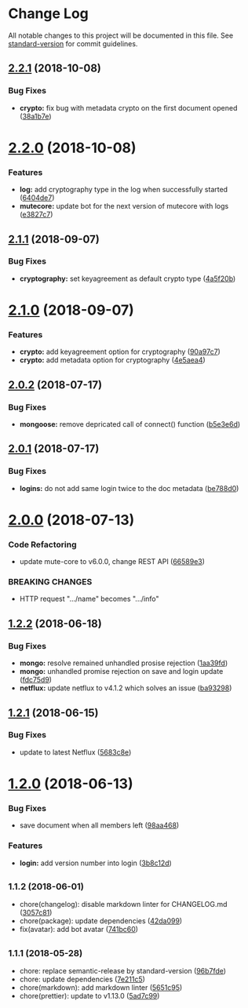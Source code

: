 # Change Log

All notable changes to this project will be documented in this file. See [standard-version](https://github.com/conventional-changelog/standard-version) for commit guidelines.

<a name="2.2.1"></a>
## [2.2.1](https://github.com/coast-team/mute-bot-storage/compare/v2.2.0...v2.2.1) (2018-10-08)


### Bug Fixes

* **crypto:** fix bug with metadata crypto on the first document opened ([38a1b7e](https://github.com/coast-team/mute-bot-storage/commit/38a1b7e))



<a name="2.2.0"></a>

# [2.2.0](https://github.com/coast-team/mute-bot-storage/compare/v2.1.1...v2.2.0) (2018-10-08)

### Features

- **log:** add cryptography type in the log when successfully started ([6404de7](https://github.com/coast-team/mute-bot-storage/commit/6404de7))
- **mutecore:** update bot for the next version of mutecore with logs ([e3827c7](https://github.com/coast-team/mute-bot-storage/commit/e3827c7))

<a name="2.1.1"></a>

## [2.1.1](https://github.com/coast-team/mute-bot-storage/compare/v2.1.0...v2.1.1) (2018-09-07)

### Bug Fixes

- **cryptography:** set keyagreement as default crypto type ([4a5f20b](https://github.com/coast-team/mute-bot-storage/commit/4a5f20b))

<a name="2.1.0"></a>

# [2.1.0](https://github.com/coast-team/mute-bot-storage/compare/v2.0.2...v2.1.0) (2018-09-07)

### Features

- **crypto:** add keyagreement option for cryptography ([90a97c7](https://github.com/coast-team/mute-bot-storage/commit/90a97c7))
- **crypto:** add metadata option for cryptography ([4e5aea4](https://github.com/coast-team/mute-bot-storage/commit/4e5aea4))

<a name="2.0.2"></a>

## [2.0.2](https://github.com/coast-team/mute-bot-storage/compare/v2.0.1...v2.0.2) (2018-07-17)

### Bug Fixes

- **mongoose:** remove depricated call of connect() function ([b5e3e6d](https://github.com/coast-team/mute-bot-storage/commit/b5e3e6d))

<a name="2.0.1"></a>

## [2.0.1](https://github.com/coast-team/mute-bot-storage/compare/v2.0.0...v2.0.1) (2018-07-17)

### Bug Fixes

- **logins:** do not add same login twice to the doc metadata ([be788d0](https://github.com/coast-team/mute-bot-storage/commit/be788d0))

<a name="2.0.0"></a>

# [2.0.0](https://github.com/coast-team/mute-bot-storage/compare/v1.2.2...v2.0.0) (2018-07-13)

### Code Refactoring

- update mute-core to v6.0.0, change REST API ([66589e3](https://github.com/coast-team/mute-bot-storage/commit/66589e3))

### BREAKING CHANGES

- HTTP request ".../name" becomes ".../info"

<a name="1.2.2"></a>

## [1.2.2](https://github.com/coast-team/mute-bot-storage/compare/v1.2.1...v1.2.2) (2018-06-18)

### Bug Fixes

- **mongo:** resolve remained unhandled prosise rejection ([1aa39fd](https://github.com/coast-team/mute-bot-storage/commit/1aa39fd))
- **mongo:** unhandled promise rejection on save and login update ([fdc75d9](https://github.com/coast-team/mute-bot-storage/commit/fdc75d9))
- **netflux:** update netflux to v4.1.2 which solves an issue ([ba93298](https://github.com/coast-team/mute-bot-storage/commit/ba93298))

<a name="1.2.1"></a>

## [1.2.1](https://github.com/coast-team/mute-bot-storage/compare/v1.2.0...v1.2.1) (2018-06-15)

### Bug Fixes

- update to latest Netflux ([5683c8e](https://github.com/coast-team/mute-bot-storage/commit/5683c8e))

<a name="1.2.0"></a>

# [1.2.0](https://github.com/coast-team/mute-bot-storage/compare/v1.1.2...v1.2.0) (2018-06-13)

### Bug Fixes

- save document when all members left ([98aa468](https://github.com/coast-team/mute-bot-storage/commit/98aa468))

### Features

- **login:** add version number into login ([3b8c12d](https://github.com/coast-team/mute-bot-storage/commit/3b8c12d))

<a name="1.1.2"></a>

## <small>1.1.2 (2018-06-01)</small>

- chore(changelog): disable markdown linter for CHANGELOG.md ([3057c81](https://github.com/coast-team/mute-bot-storage/commit/3057c81))
- chore(package): update dependencies ([42da099](https://github.com/coast-team/mute-bot-storage/commit/42da099))
- fix(avatar): add bot avatar ([741bc60](https://github.com/coast-team/mute-bot-storage/commit/741bc60))

<a name="1.1.1"></a>

## <small>1.1.1 (2018-05-28)</small>

- chore: replace semantic-release by standard-version ([96b7fde](https://github.com/coast-team/mute-bot-storage/commit/96b7fde))
- chore: update dependencies ([7e211c5](https://github.com/coast-team/mute-bot-storage/commit/7e211c5))
- chore(markdown): add markdown linter ([5651c95](https://github.com/coast-team/mute-bot-storage/commit/5651c95))
- chore(prettier): update to v1.13.0 ([5ad7c99](https://github.com/coast-team/mute-bot-storage/commit/5ad7c99))
